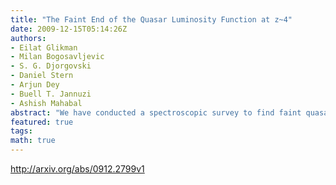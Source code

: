 ```yaml
---
title: "The Faint End of the Quasar Luminosity Function at z~4"
date: 2009-12-15T05:14:26Z
authors:
- Eilat Glikman
- Milan Bogosavljevic
- S. G. Djorgovski
- Daniel Stern
- Arjun Dey
- Buell T. Jannuzi
- Ashish Mahabal
abstract: "We have conducted a spectroscopic survey to find faint quasars (-26.0 < M_{1450} < -22.0) at redshifts z=3.8-5.2 in order to measure the faint end of the quasar luminosity function at these early times. Using available optical imaging data from portions of the NOAO Deep Wide-Field Survey and the Deep Lens Survey, we have color-selected quasar candidates in a total area of 3.76 deg^2. Thirty candidates have R <= 23 mags. We conducted spectroscopic followup for 28 of our candidates and found 23 QSOs, 21 of which are reported here for the first time, in the 3.74 < z <5.06 redshift range. We estimate our survey completeness through detailed Monte Carlo simulations and derive the first measurement of the density of quasars in this magnitude and redshift interval. We find that the binned luminosity function is somewhat affected by the K-correction used to compute the rest-frame absolute magnitude at 1450A. Considering only our R <= 23 sample, the best-fit single power-law (Phi propto L^beta) gives a faint-end slope beta = -1.6+/-0.2. If we consider our larger, but highly incomplete sample going one magnitude fainter, we measure a steeper faint-end slope -2 < beta < -2.5. In all cases, we consistently find faint-end slopes that are steeper than expected based on measurements at z ~ 3. We combine our sample with bright quasars from the Sloan Digital Sky Survey to derive parameters for a double-power-law luminosity function. Our best fit finds a bright-end slope, alpha = -2.4+/-0.2, and faint-end slope, beta = -2.3+/-0.2, without a well-constrained break luminosity. This is effectively a single power-law, with beta = -2.7+/-0.1. We use these results to place limits on the amount of ultraviolet radiation produced by quasars and find that quasars are able to ionize the intergalactic medium at these redshifts."
featured: true
tags:
math: true
---
```

http://arxiv.org/abs/0912.2799v1
